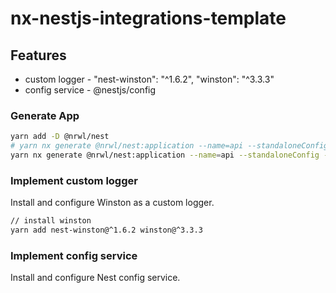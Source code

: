 # nx-nestjs-integrations-template

## Features

- custom logger - "nest-winston": "^1.6.2", "winston": "^3.3.3"
- config service - @nestjs/config

### Generate App

```bash
yarn add -D @nrwl/nest
# yarn nx generate @nrwl/nest:application --name=api --standaloneConfig --tags=scope:graphql,type:api --no-interactive
yarn nx generate @nrwl/nest:application --name=api --standaloneConfig --tags=scope:type:api --no-interactive
```

### Implement custom logger

Install and configure Winston as a custom logger.

```bash
// install winston
yarn add nest-winston@^1.6.2 winston@^3.3.3
```

### Implement config service

Install and configure Nest config service.
